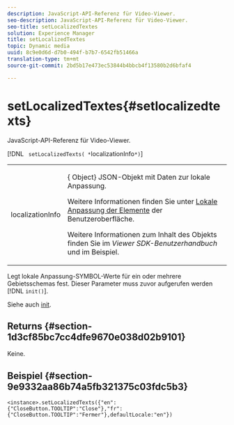 ```yaml
---
description: JavaScript-API-Referenz für Video-Viewer.
seo-description: JavaScript-API-Referenz für Video-Viewer.
seo-title: setLocalizedTextes
solution: Experience Manager
title: setLocalizedTextes
topic: Dynamic media
uuid: 8c9e0d6d-d7b0-494f-b7b7-6542fb51466a
translation-type: tm+mt
source-git-commit: 2bd5b17e473ec53844b4bbcb4f13580b2d6bfaf4

---
```



# setLocalizedTextes{#setlocalizedtexts}

JavaScript-API-Referenz für Video-Viewer.

[!DNL ` setLocalizedTexts( *`localizationInfo`*)`]

<table id="table_896DFF34A68A403DB93A6D597461A573"> 
 <tbody> 
  <tr> 
   <td colname="col1"> <p> <span class="codeph"> <span class="varname"> localizationInfo</span></span> </p> </td> 
   <td colname="col2"> <p> {<span class="codeph"> Object</span>} JSON-Objekt mit Daten zur lokale Anpassung. </p> <p>Weitere Informationen finden Sie unter <a href="../../../c-html5-s7-aem-asset-viewers/c-html5-20-ecatalog-viewer-about/c-html5-20-ecatalog-viewer-localization.md#concept-cbfc39344c494eb7b9f6a272cff0cc74" format="dita" scope="local"> Lokale Anpassung der Elemente</a> der Benutzeroberfläche. </p> <p>Weitere Informationen zum Inhalt des Objekts finden Sie im <i>Viewer SDK-Benutzerhandbuch</i> und im Beispiel. </p> </td> 
  </tr> 
 </tbody> 
</table>

Legt lokale Anpassung-SYMBOL-Werte für ein oder mehrere Gebietsschemas fest. Dieser Parameter muss zuvor aufgerufen werden [!DNL `init()`].

Siehe auch [init](../../../c-html5-s7-aem-asset-viewers/c-html5-20-ecatalog-viewer-about/c-html5-20-ecatalog-viewer-javascriptapiref/r-html5-ecatalog-viewer-20-javascriptapiref-init.md#reference-aee94dd92a28410784f7a1792e28683b).

## Returns {#section-1d3cf85bc7cc4dfe9670e038d02b9101}

Keine.

## Beispiel {#section-9e9332aa86b74a5fb321375c03fdc5b3}

```
<instance>.setLocalizedTexts({"en":{"CloseButton.TOOLTIP":"Close"},"fr":{"CloseButton.TOOLTIP":"Fermer"},defaultLocale:"en"})
```

